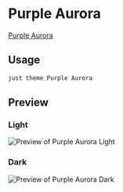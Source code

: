 # Purple Aurora

[Purple Aurora](#)

## Usage

```bash
just theme Purple Aurora
```

## Preview

### Light

![Preview of Purple Aurora Light](preview-light.png)

### Dark

![Preview of Purple Aurora Dark](preview-dark.png)
